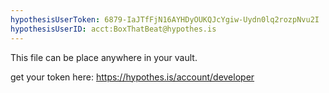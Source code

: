 ```yaml
---
hypothesisUserToken: 6879-IaJTfFjN16AYHDyOUKQJcYgiw-Uydn0lq2rozpNvu2I 
hypothesisUserID: acct:BoxThatBeat@hypothes.is 
---
```


This file can be place anywhere in your vault.

get your token here: https://hypothes.is/account/developer